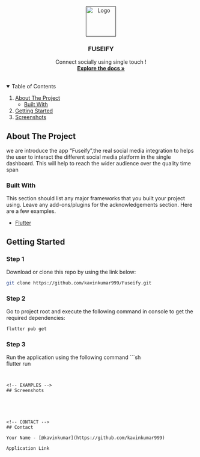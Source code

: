 <!-- app name -->
<br />
<p align="center">
  <a href="">
    <img src="images/logo.png" alt="Logo" width="80" height="80">
  </a>

  <h3 align="center">FUSEIFY</h3>

  <p align="center">
    Connect socially using single touch ! 
    <br />
    <a href=""><strong>Explore the docs »</strong></a>
    <br />
    <br />
  </p>
</p>

<details open="open">
  <summary>Table of Contents</summary>
  <ol>
    <li>
      <a href="#about-the-project">About The Project</a>
      <ul>
        <li><a href="#built-with">Built With</a></li>
      </ul>
    </li>
    <li>
      <a href="#getting-started">Getting Started</a>
    </li>
    <li><a href="#screenshots">Screenshots</a></li>
  </ol>
</details>



<!-- ABOUT THE PROJECT -->
## About The Project

we are introduce the app “Fuseify”,the real social media integration to helps the user to interact the different social media platform in the single dashboard. This will help to reach the wider audience over the quality time span

### Built With

This section should list any major frameworks that you built your project using. Leave any add-ons/plugins for the acknowledgements section. Here are a few examples.
* [Flutter](https://flutter.dev/)



<!-- GETTING STARTED -->
## Getting Started


### Step 1
Download or clone this repo by using the link below:
   ```sh
   git clone https://github.com/kavinkumar999/Fuseify.git
   ```
### Step 2
Go to project root and execute the following command in console to get the required dependencies:
   ```sh
   flutter pub get 
   ```
### Step 3
Run the application using the following command
    ```sh   
   flutter run
   ```


<!-- EXAMPLES -->
## Screenshots





<!-- CONTACT -->
## Contact

Your Name - [@kavinkumar](https://github.com/kavinkumar999) 

Application Link 


